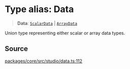 # Type alias: Data

> **Data**: [`ScalarData`](ScalarData.md) \| [`ArrayData`](ArrayData.md)

Union type representing either scalar or array data types.

## Source

[packages/core/src/studio/data.ts:112](https://github.com/VictorS67/encre/blob/42c3bddca4be2d23ad959c1c99381eefbf43789c/packages/core/src/studio/data.ts#L112)
